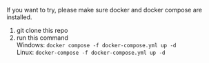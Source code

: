 If you want to try, please make sure docker and docker compose are installed.  
1. git clone this repo
2. run this command  
  Windows:
  ``` docker compose -f docker-compose.yml up -d ```  
  Linux: ``` docker-compose -f docker-compose.yml up -d ```